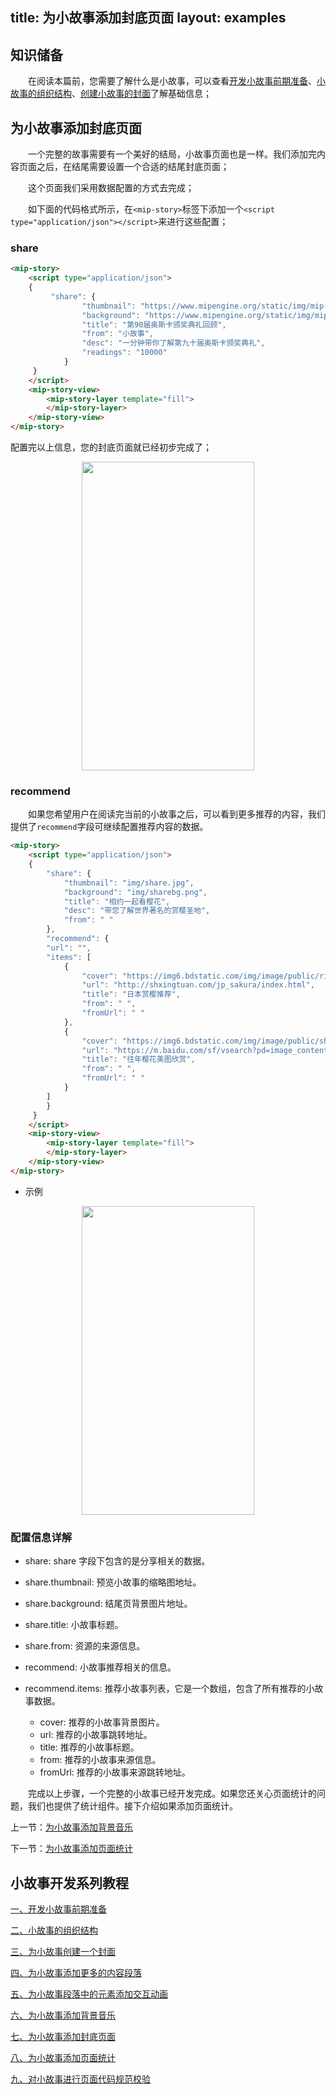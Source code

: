 title: 为小故事添加封底页面
layout: examples
---


## 知识储备

​​&emsp;&emsp;在阅读本篇前，您需要了解什么是小故事，可以查看[开发小故事前期准备](/doc/story/add-story-before.html)、[小故事的组织结构](/doc/story/story-organization-structure.html)、[创建小故事的封面](/doc/story/add-story-cover.html)了解基础信息；

## 为小故事添加封底页面

​​​&emsp;&emsp;一个完整的故事需要有一个美好的结局，小故事页面也是一样。我们添加完内容页面之后，在结尾需要设置一个合适的结尾封底页面；

​​​&emsp;&emsp;这个页面我们采用数据配置的方式去完成；

​​​&emsp;&emsp;如下面的代码格式所示，在`<mip-story>`标签下添加一个`<script type="application/json"></script>`来进行这些配置；

### share

```html
<mip-story>
    <script type="application/json">
    {
         "share": {
                "thumbnail": "https://www.mipengine.org/static/img/mip-story/cover.jpg",
                "background": "https://www.mipengine.org/static/img/mip-story/p8.png",
                "title": "第90届奥斯卡颁奖典礼回顾",
                "from": "小故事",
                "desc": "一分钟带你了解第九十届奥斯卡颁奖典礼",
                "readings": "10000"
            }
     }
	</script>
    <mip-story-view>
        <mip-story-layer template="fill">
        </mip-story-layer>
    </mip-story-view>
</mip-story>
```

配置完以上信息，您的封底页面就已经初步完成了；

<div align=center>
    <img src="http://mipstatic.baidu.com/static/mip-static/mip-story/demo/static/share.png" width="276" height="494" />
</div>

### recommend

​​​&emsp;&emsp;如果您希望用户在阅读完当前的小故事之后，可以看到更多推荐的内容，我们提供了`recommend`字段可继续配置推荐内容的数据。

```html
<mip-story>
    <script type="application/json">
    {
        "share": {
            "thumbnail": "img/share.jpg",
            "background": "img/sharebg.png",
            "title": "相约一起看樱花",
            "desc": "带您了解世界著名的赏樱圣地",
            "from": " "
        },
        "recommend": {
        "url": "",
        "items": [
            {
                "cover": "https://img6.bdstatic.com/img/image/public/ribenshangying3.jpg",
                "url": "http://shxingtuan.com/jp_sakura/index.html",
                "title": "日本赏樱推荐",
                "from": " ",
                "fromUrl": " "
            },
            {
                "cover": "https://img6.bdstatic.com/img/image/public/shangyingmeitu.jpg",
                "url": "https://m.baidu.com/sf/vsearch?pd=image_content&word=%E8%B5%8F%E6%A8%B1&tn=vsearch&sa=vs_tab&lid=9813145669733695291&ms=1&atn=page&fr=tab&ssid=2e3d6e69757a696e616e6e616ece0f",
                "title": "往年樱花美图欣赏",
                "from": " ",
                "fromUrl": " "
            }
        ]
        }
     }
	</script>
    <mip-story-view>
        <mip-story-layer template="fill">
        </mip-story-layer>
    </mip-story-view>
</mip-story>
```

- 示例

<div align=center>
    <img src="http://mipstatic.baidu.com/static/mip-static/mip-story/demo/static/share.jpeg" width="276" height="494" />
</div>


### 配置信息详解

- share: share 字段下包含的是分享相关的数据。

- share.thumbnail: 预览小故事的缩略图地址。

- share.background: 结尾页背景图片地址。

- share.title: 小故事标题。

- share.from: 资源的来源信息。

- recommend: 小故事推荐相关的信息。

- recommend.items: 推荐小故事列表，它是一个数组，包含了所有推荐的小故事数据。

  - cover: 推荐的小故事背景图片。
  - url: 推荐的小故事跳转地址。
  - title: 推荐的小故事标题。
  - from: 推荐的小故事来源信息。
  - fromUrl: 推荐的小故事来源跳转地址。

​​​&emsp;&emsp;完成以上步骤，一个完整的小故事已经开发完成。如果您还关心页面统计的问题，我们也提供了统计组件。接下介绍如果添加页面统计。

上一节：[为小故事添加背景音乐](/doc/story/add-story-music.html)

下一节：[为小故事添加页面统计](/doc/story/add-story-pix.html)


## 小故事开发系列教程

[一、开发小故事前期准备](/doc/story/add-story-before.html)

[二、小故事的组织结构](/doc/story/story-organization-structure.html)

[三、为小故事创建一个封面](/doc/story/add-story-cover.html)

[四、为小故事添加更多的内容段落](/doc/story/add-story-section.html)

[五、为小故事段落中的元素添加交互动画](/doc/story/add-story-animation.html)

[六、为小故事添加背景音乐](/doc/story/add-story-music.html)

[七、为小故事添加封底页面](/doc/story/add-story-end.html)

[八、为小故事添加页面统计](/doc/story/add-story-pix.html)

[九、对小故事进行页面代码规范校验](/doc/story/add-story-validate.html)

